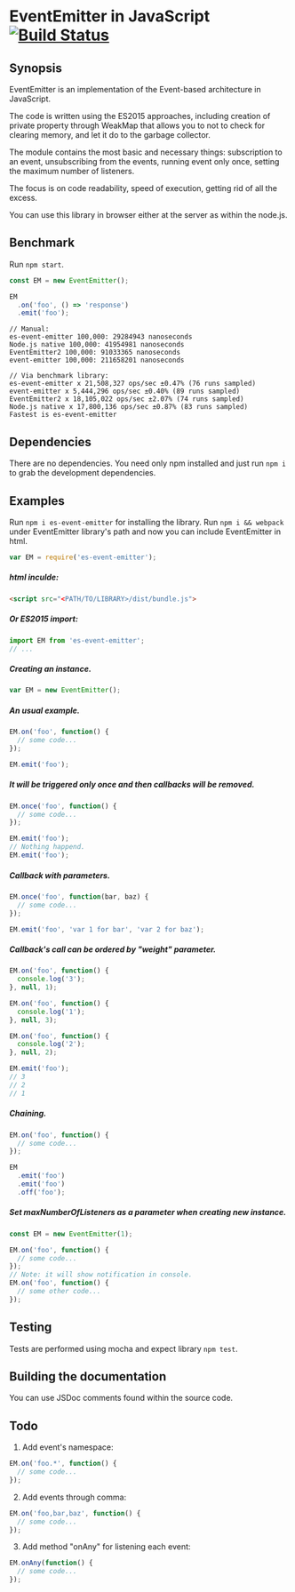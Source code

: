 
# EventEmitter in JavaScript [![Build Status](https://travis-ci.org/Zlobin/es-event-emitter.png?branch=master)](https://travis-ci.org/Zlobin/es-event-emitter)

## Synopsis

EventEmitter is an implementation of the Event-based architecture in JavaScript.

The code is written using the ES2015 approaches, including creation of private property through WeakMap that allows you to not to check for clearing memory, and let it do to the garbage collector.

The module contains the most basic and necessary things: subscription to an event, unsubscribing from the events, running event only once, setting the maximum number of listeners.

The focus is on code readability, speed of execution, getting rid of all the excess.

You can use this library in browser either at the server as within the node.js.

## Benchmark

Run `npm start`.

```js
const EM = new EventEmitter();

EM
  .on('foo', () => 'response')
  .emit('foo');
```

```
// Manual:
es-event-emitter 100,000: 29284943 nanoseconds
Node.js native 100,000: 41954981 nanoseconds
EventEmitter2 100,000: 91033365 nanoseconds
event-emitter 100,000: 211658201 nanoseconds

// Via benchmark library:
es-event-emitter x 21,508,327 ops/sec ±0.47% (76 runs sampled)
event-emitter x 5,444,296 ops/sec ±0.40% (89 runs sampled)
EventEmitter2 x 18,105,022 ops/sec ±2.07% (74 runs sampled)
Node.js native x 17,800,136 ops/sec ±0.87% (83 runs sampled)
Fastest is es-event-emitter
```

## Dependencies

There are no dependencies. You need only npm installed and just run `npm i` to grab the development dependencies.

## Examples
Run `npm i es-event-emitter` for installing the library.
Run `npm i && webpack` under EventEmitter library's path and now you can include EventEmitter in html.

```js
var EM = require('es-event-emitter');
```

##### html inculde:

```html
<script src="<PATH/TO/LIBRARY>/dist/bundle.js">
```

##### Or ES2015 import:

```js
import EM from 'es-event-emitter';
// ...
```

##### Creating an instance.
```js
var EM = new EventEmitter();
```

##### An usual example.
```js
EM.on('foo', function() {
  // some code...
});

EM.emit('foo');
```

##### It will be triggered only once and then callbacks will be removed.
```js
EM.once('foo', function() {
  // some code...
});

EM.emit('foo');
// Nothing happend.
EM.emit('foo');
```

##### Callback with parameters.
```js
EM.once('foo', function(bar, baz) {
  // some code...
});

EM.emit('foo', 'var 1 for bar', 'var 2 for baz');
```

##### Callback's call can be ordered by "weight" parameter.
```js
EM.on('foo', function() {
  console.log('3');
}, null, 1);

EM.on('foo', function() {
  console.log('1');
}, null, 3);

EM.on('foo', function() {
  console.log('2');
}, null, 2);

EM.emit('foo');
// 3
// 2
// 1
```

##### Chaining.
```js
EM.on('foo', function() {
  // some code...
});

EM
  .emit('foo')
  .emit('foo')
  .off('foo');
```

##### Set maxNumberOfListeners as a parameter when creating new instance.
```js
const EM = new EventEmitter(1);

EM.on('foo', function() {
  // some code...
});
// Note: it will show notification in console.
EM.on('foo', function() {
  // some other code...
});
```

## Testing

Tests are performed using mocha and expect library `npm test`.

## Building the documentation

You can use JSDoc comments found within the source code.

## Todo

1. Add event's namespace:

```js
EM.on('foo.*', function() {
  // some code...
});
```

2. Add events through comma:

```js
EM.on('foo,bar,baz', function() {
  // some code...
});
```

3. Add method "onAny" for listening each event:

```js
EM.onAny(function() {
  // some code...
});
```
